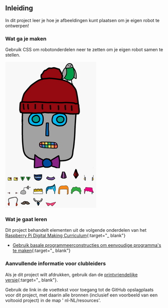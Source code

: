 ## Inleiding

In dit project leer je hoe je afbeeldingen kunt plaatsen om je eigen robot te ontwerpen!

### Wat ga je maken

Gebruik CSS om robotonderdelen neer te zetten om je eigen robot samen te stellen.

![screenshot](images/robot-final.png)

### Wat je gaat leren

Dit project behandelt elementen uit de volgende onderdelen van het [Raspberry Pi Digital Making Curriculum](http://rpf.io/curriculum){:target="_ blank"}

+ [Gebruik basale programmeerconstructies om eenvoudige programma's te maken](https://www.raspberrypi.org/curriculum/programming/creator){:target="_ blank"}

### Aanvullende informatie voor clubleiders

Als je dit project wilt afdrukken, gebruik dan de [printvriendelijke versie](https://projects.raspberrypi.org/nl-NL/projects/build-a-robot/print){:target="_ blank"}.

Gebruik de link in de voettekst voor toegang tot de GitHub opslagplaats voor dit project, met daarin alle bronnen (inclusief een voorbeeld van een voltooid project) in de map ' nl-NL/resources'.
